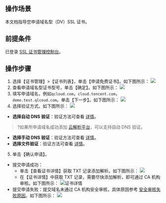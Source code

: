 ## 操作场景
本文档指导您申请域名型（DV）SSL 证书。

## 前提条件
已登录 [SSL 证书管理控制台](https://console.cloud.tencent.com/ssl)。
## 操作步骤
1. 选择【证书管理】>【证书列表】，单击【申请免费证书】。如下图所示：
![](https://main.qcloudimg.com/raw/d0b6f2549a72dfc2e282134e36d0be35.png)
2. 查看申请域名型证书型号，单击【确定】。如下图所示：
![](https://main.qcloudimg.com/raw/67c9a271ea357da40cba2bb10f272354.png)
3. 填写申请域名，例如`qcloud.com`，`cloud.tencent.com`，`demo.test.qlcoud.com`。单击【下一步】。如下图所示：
![](https://main.qcloudimg.com/raw/52bb576a87623c002ec283447d7fe7a3.png)
4. 选择验证方式。如下图所示：
![](https://main.qcloudimg.com/raw/606bb7b1c06164a2002df97a4e97e986.png)
  - **选择自动 DNS 验证**：验证方法可查看 [详情](https://cloud.tencent.com/document/product/400/4142#.E8.87.AA.E5.8A.A8-dns-.E9.AA.8C.E8.AF.81)。
 >?如果所申请域名成功添加 [云解析平台](https://console.cloud.tencent.com/cns/domains)，可以支持自动 DNS 验证。
 >
 - **选择手动 DNS 验证**：验证方法可查看 [详情](https://cloud.tencent.com/document/product/400/4142#.E6.89.8B.E5.8A.A8-dns-.E9.AA.8C.E8.AF.81)。
 - **选择文件验证**：验证方法可查看 [详情](https://cloud.tencent.com/document/product/400/4142#.E6.96.87.E4.BB.B6.E9.AA.8C.E8.AF.81)。


5. 单击【确认申请】。
 - 提交申请成功：
    - 单击【查看证书详情】获取 TXT 记录添加解析。如下图所示：
![](https://main.qcloudimg.com/raw/5524a41fc5b1f0a8b65b28cfa6929757.png)
    - 在【证书详情】中获取 TXT 记录，需要尽快添加解析，即可通过 CA 机构审核。如下图所示：
![证书详情](https://main.qcloudimg.com/raw/5a7aed167ebeba8e7c71ff0553fe86dc.png)
 - 提交申请失败：提交域名未通过 CA 机构安全审核，具体原因参考 [安全审核失败原因](https://cloud.tencent.com/doc/product/400/5439)。如下图所示：
![](https://main.qcloudimg.com/raw/2937bb05b1b5ab8a18b3f61b79b6c992.png)

